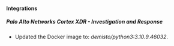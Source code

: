 #### Integrations
##### Palo Alto Networks Cortex XDR - Investigation and Response
- Updated the Docker image to: *demisto/python3:3.10.9.46032*.